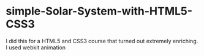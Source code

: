 # simple-Solar-System-with-HTML5-CSS3
I did this for a HTML5 and CSS3 course that turned out extremely enriching. 
I used webkit animation 

